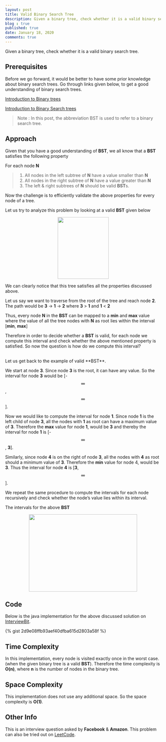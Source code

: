 ```yaml
---
layout: post
title: Valid Binary Search Tree
description: Given a binary tree, check whether it is a valid binary search tree.
blog : true
published: true
date: January 18, 2020
comments: true
---
```



Given a binary tree, check whether it is a valid binary search tree.

Prerequisites
-------------

Before we go forward, it would be better to have some prior knowledge about binary search trees. Go through links given below, to get a good understanding of binary search trees.
 
[Introduction to Binary trees](https://www.geeksforgeeks.org/binary-tree-set-1-introduction/)

[Introduction to Binary Search trees](https://www.geeksforgeeks.org/binary-search-tree-data-structure/)

> Note : In this post, the abbreviation BST is used to refer to a binary search tree.

Approach
---------

Given that you have a good understanding of **BST**, we all know that a **BST** satisfies the following property

For each node **N**


> 1. All nodes in the left subtree of **N** have a value smaller than **N**
> 2. All nodes in the right subtree of **N** have a value greater than **N**
> 3. The left & right subtrees of **N** should be valid **BST**s.


Now the challenge is to efficiently validate the above properties for every node of a tree. 

Let us try to analyze this problem by looking at a valid **BST** given below

<p align="center">
<img src="{{ site.baseurl }}/images/valid-bst.png" height="200" width="165">
</p>

We can clearly notice that this tree satisfies all the properties discussed above.

Let us say we want to traverse from the root of the tree and reach node **2**. The path would be **3** &rarr; **1** &rarr; **2** where **3** > **1**  and **1** < **2**

Thus, every node **N** in the **BST** can be mapped to a **min** and **max** value where the value of all the tree nodes with **N** as root lies within the interval [**min**, **max**]

Therefore in order to decide whether a **BST** is valid, for each node we compute this interval and check whether the above mentioned property is satisfied. So now the question is how do we compute this interval?



<br>
Let us get back to the example of valid **BST**.

We start at node **3**. Since node **3** is the root, it can have any value. So the interval for node **3** would be [-$$\infty$$, $$\infty$$].

Now we would like to compute the interval for node **1**. Since node **1** is the left child of node **3**, all the nodes with **1** as root can have a maximum value of **3**.
Therefore the **max** value for node **1**, would be **3** and thereby the interval for node **1** is [-$$\infty$$, **3**].

Similarly, since node **4** is on the right of node **3**, all the nodes with **4** as root should a minimum value of **3**. Therefore the **min** value for node 4, would be **3**. Thus the interval for node **4** is [**3**, $$\infty$$]. 

We repeat the same procedure to compute the intervals for each node recursively and check whether the node’s value lies within its interval.

The intervals for the above **BST**

<p align="center">
<img src="{{ site.baseurl }}/images/valid-bst-range.png" height="250" width="350">
</p>


Code
-----

Below is the java implementation for the above discussed solution on [InterviewBit](https://www.interviewbit.com/problems/valid-binary-search-tree/).

{% gist 2d9e08ffb93aef40dfba615d2803a58f %}

Time Complexity
---------------
In this implementation, every node is visited exactly once in the worst case.(when the given binary tree is a valid **BST**). Therefore the time complexity is **O(n)**, where **n** is the number of nodes in the binary tree.

Space Complexity
---------------
This implementation does not use any additional space. So the space complexity is **O(1)**.

Other Info
----------

This is an interview question asked by **Facebook** & **Amazon**. This problem can also be tried out on [LeetCode](https://leetcode.com/problems/validate-binary-search-tree/).
